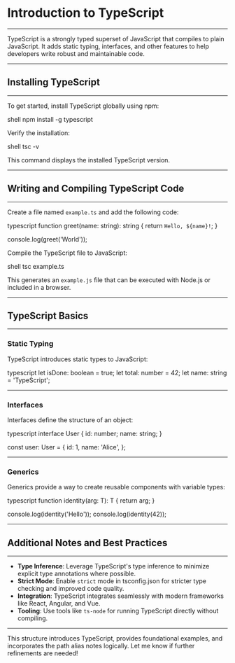 # Introduction to TypeScript
---

TypeScript is a strongly typed superset of JavaScript that compiles to plain JavaScript. It adds static typing, interfaces, and other features to help developers write robust and maintainable code.

---

## Installing TypeScript
---

To get started, install TypeScript globally using npm:

shell
npm install -g typescript

Verify the installation:

shell
tsc -v

This command displays the installed TypeScript version.

---

## Writing and Compiling TypeScript Code
---

Create a file named `example.ts` and add the following code:

typescript
function greet(name: string): string {
  return `Hello, ${name}!`;
}

console.log(greet('World'));

Compile the TypeScript file to JavaScript:

shell
tsc example.ts

This generates an `example.js` file that can be executed with Node.js or included in a browser.

---

## TypeScript Basics
---

### Static Typing

TypeScript introduces static types to JavaScript:

typescript
let isDone: boolean = true;
let total: number = 42;
let name: string = 'TypeScript';

---

### Interfaces

Interfaces define the structure of an object:

typescript
interface User {
  id: number;
  name: string;
}

const user: User = {
  id: 1,
  name: 'Alice',
};

---

### Generics

Generics provide a way to create reusable components with variable types:

typescript
function identity<T>(arg: T): T {
  return arg;
}

console.log(identity<string>('Hello'));
console.log(identity<number>(42));

---

## Additional Notes and Best Practices
---

- **Type Inference**: Leverage TypeScript's type inference to minimize explicit type annotations where possible.
- **Strict Mode**: Enable `strict` mode in tsconfig.json for stricter type checking and improved code quality.
- **Integration**: TypeScript integrates seamlessly with modern frameworks like React, Angular, and Vue.
- **Tooling**: Use tools like `ts-node` for running TypeScript directly without compiling.

---

This structure introduces TypeScript, provides foundational examples, and incorporates the path alias notes logically. Let me know if further refinements are needed!

